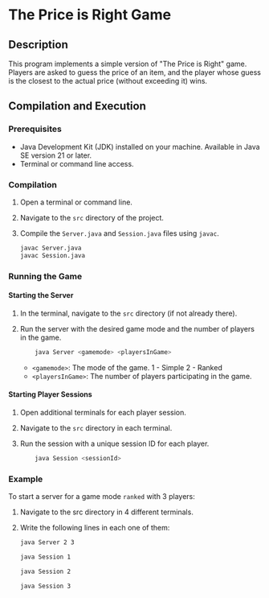 # The Price is Right Game

## Description

This program implements a simple version of "The Price is Right" game. 
Players are asked to guess the price of an item, and the player whose guess is the closest to the actual price (without exceeding it) wins.

## Compilation and Execution

### Prerequisites

- Java Development Kit (JDK) installed on your machine. Available in Java SE version 21 or later.
- Terminal or command line access.

### Compilation

1. Open a terminal or command line.
2. Navigate to the `src` directory of the project.
3. Compile the `Server.java` and `Session.java` files using `javac`.

    ```sh
    javac Server.java 
    javac Session.java
    ```

### Running the Game

#### Starting the Server

1. In the terminal, navigate to the `src` directory (if not already there).
2. Run the server with the desired game mode and the number of players in the game.

    ```sh
        java Server <gamemode> <playersInGame>
    ```
    - `<gamemode>`: The mode of the game. 1 - Simple 2 - Ranked
    - `<playersInGame>`: The number of players participating in the game.

#### Starting Player Sessions

1. Open additional terminals for each player session.
2. Navigate to the `src` directory in each terminal.
3. Run the session with a unique session ID for each player.

    ```sh
        java Session <sessionId>
    ```

### Example

To start a server for a game mode `ranked` with 3 players:

1. Navigate to the src directory in 4 different terminals.

2. Write the following lines in each one of them:
    ```sh
    java Server 2 3 
   
    java Session 1

    java Session 2
   
    java Session 3
    ```
